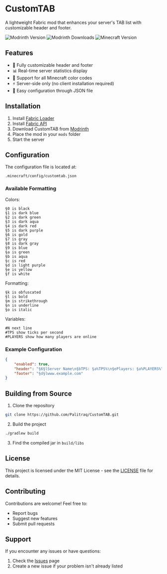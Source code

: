 # CustomTAB

A lightweight Fabric mod that enhances your server's TAB list with customizable header and footer.

![Modrinth Version](https://img.shields.io/modrinth/v/customtab)
![Modrinth Downloads](https://img.shields.io/modrinth/dt/customtab)
![Minecraft Version](https://img.shields.io/badge/Minecraft-1.20.1-green)

## Features
- 🎨 Fully customizable header and footer
- 📊 Real-time server statistics display
- 🌈 Support for all Minecraft color codes
- ⚡ Server-side only (no client installation required)
- 🔧 Easy configuration through JSON file

## Installation
1. Install [Fabric Loader](https://fabricmc.net/use/)
2. Install [Fabric API](https://modrinth.com/mod/fabric-api)
3. Download CustomTAB from [Modrinth](https://modrinth.com/mod/customtab)
4. Place the mod in your `mods` folder
5. Start the server

## Configuration
The configuration file is located at:
```
.minecraft/config/customtab.json
```

### Available Formatting

Colors:
```
§0 is black
§1 is dark blue
§2 is dark green
§3 is dark aqua
§4 is dark red
§5 is dark purple
§6 is gold
§7 is gray
§8 is dark gray
§9 is blue
§a is green
§b is aqua
§c is red
§d is light purple
§e is yellow
§f is white
```

Formatting:
```
§k is obfuscated
§l is bold
§m is strikethrough
§n is underline
§o is italic
```

Variables:
```
#N next line
#TPS show ticks per second
#PLAYERS show how many players are online
```

### Example Configuration
```json
{
    "enabled": true,
    "header": "§6§lServer Name\n§bTPS: §a%TPS%\n§ePlayers: §a%PLAYERS%",
    "footer": "§d§lwww.example.com"
}
```

## Building from Source
1. Clone the repository
```bash
git clone https://github.com/Palitraq/CustomTAB.git
```

2. Build the project
```bash
./gradlew build
```

3. Find the compiled jar in `build/libs`

## License
This project is licensed under the MIT License - see the [LICENSE](LICENSE) file for details.

## Contributing
Contributions are welcome! Feel free to:
- Report bugs
- Suggest new features
- Submit pull requests

## Support
If you encounter any issues or have questions:
1. Check the [Issues](https://github.com/Palitraq/CustomTAB/issues) page
2. Create a new issue if your problem isn't already listed 